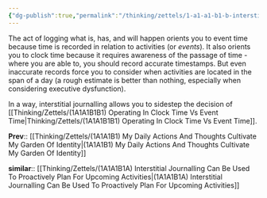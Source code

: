 ```yaml
---
{"dg-publish":true,"permalink":"/thinking/zettels/1-a1-a1-b1-b-interstitial-journaling-orients-you-to-both-event-and-clock-time/","noteIcon":"","created":"2025-04-29T10:18","updated":"2025-07-20T20:08"}
---
```


The act of logging what is, has, and will happen orients you to event time because time is recorded in relation to activities (or _events_). It also orients you to clock time because it requires awareness of the passage of time - where you are able to, you should record accurate timestamps. But even inaccurate records force you to consider when activities are located in the span of a day (a rough estimate is better than nothing, especially when considering executive dysfunction). 

In a way, interstitial journalling allows you to sidestep the decision of [[Thinking/Zettels/(1A1A1B1B1) Operating In Clock Time Vs Event Time\|Thinking/Zettels/(1A1A1B1B1) Operating In Clock Time Vs Event Time]]. 

**Prev**:: [[Thinking/Zettels/(1A1A1B1) My Daily Actions And Thoughts Cultivate My Garden Of Identity\|(1A1A1B1) My Daily Actions And Thoughts Cultivate My Garden Of Identity]]

**similar**:: [[Thinking/Zettels/(1A1A1B1A) Interstitial Journalling Can Be Used To Proactively Plan For Upcoming Activities\|(1A1A1B1A) Interstitial Journalling Can Be Used To Proactively Plan For Upcoming Activities]]